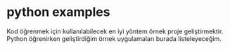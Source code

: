 # python examples
 Kod öğrenmek için kullanılabilecek en iyi yöntem örnek proje geliştirmektir. Python öğrenirken geliştirdiğim örnek uygulamaları burada listeleyeceğim.
